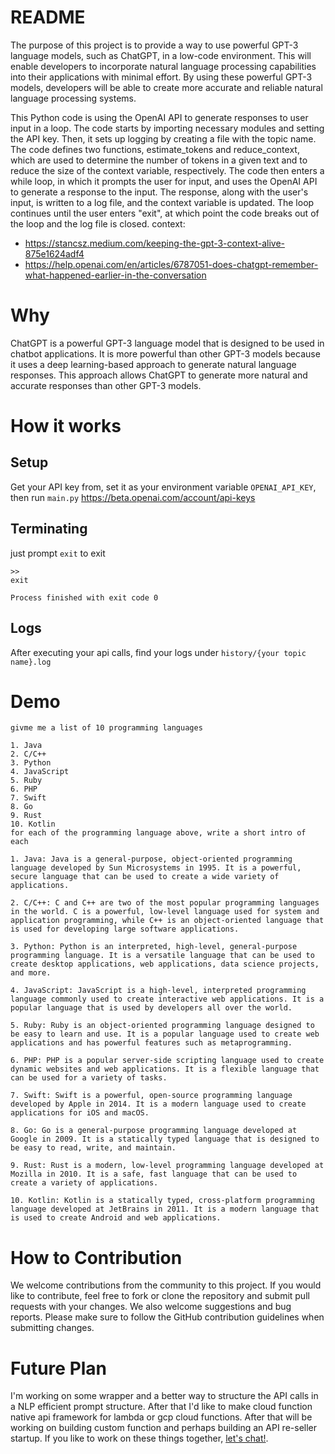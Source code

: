 # README
The purpose of this project is to provide a way to use powerful GPT-3 language models, such as ChatGPT, in a low-code environment. This will enable developers to incorporate natural language processing capabilities into their applications with minimal effort. By using these powerful GPT-3 models, developers will be able to create more accurate and reliable natural language processing systems.

This Python code is using the OpenAI API to generate responses to user input in a loop. The code starts by importing necessary modules and setting the API key. Then, it sets up logging by creating a file with the topic name. The code defines two functions, estimate_tokens and reduce_context, which are used to determine the number of tokens in a given text and to reduce the size of the context variable, respectively. The code then enters a while loop, in which it prompts the user for input, and uses the OpenAI API to generate a response to the input. The response, along with the user's input, is written to a log file, and the context variable is updated. The loop continues until the user enters "exit", at which point the code breaks out of the loop and the log file is closed.
context: 
- https://stancsz.medium.com/keeping-the-gpt-3-context-alive-875e1624adf4
- https://help.openai.com/en/articles/6787051-does-chatgpt-remember-what-happened-earlier-in-the-conversation

# Why
ChatGPT is a powerful GPT-3 language model that is designed to be used in chatbot applications. It is more powerful than other GPT-3 models because it uses a deep learning-based approach to generate natural language responses. This approach allows ChatGPT to generate more natural and accurate responses than other GPT-3 models.

# How it works
## Setup
Get your API key from, set it as your environment variable `OPENAI_API_KEY`, then run `main.py`
https://beta.openai.com/account/api-keys
## Terminating
just prompt `exit` to exit
```
>>
exit

Process finished with exit code 0
```
## Logs
After executing your api calls, find your logs under `history/{your topic name}.log`

# Demo
```
givme me a list of 10 programming languages

1. Java
2. C/C++
3. Python
4. JavaScript
5. Ruby
6. PHP
7. Swift
8. Go
9. Rust
10. Kotlin
for each of the programming language above, write a short intro of each

1. Java: Java is a general-purpose, object-oriented programming language developed by Sun Microsystems in 1995. It is a powerful, secure language that can be used to create a wide variety of applications.

2. C/C++: C and C++ are two of the most popular programming languages in the world. C is a powerful, low-level language used for system and application programming, while C++ is an object-oriented language that is used for developing large software applications.

3. Python: Python is an interpreted, high-level, general-purpose programming language. It is a versatile language that can be used to create desktop applications, web applications, data science projects, and more.

4. JavaScript: JavaScript is a high-level, interpreted programming language commonly used to create interactive web applications. It is a popular language that is used by developers all over the world.

5. Ruby: Ruby is an object-oriented programming language designed to be easy to learn and use. It is a popular language used to create web applications and has powerful features such as metaprogramming.

6. PHP: PHP is a popular server-side scripting language used to create dynamic websites and web applications. It is a flexible language that can be used for a variety of tasks.

7. Swift: Swift is a powerful, open-source programming language developed by Apple in 2014. It is a modern language used to create applications for iOS and macOS.

8. Go: Go is a general-purpose programming language developed at Google in 2009. It is a statically typed language that is designed to be easy to read, write, and maintain.

9. Rust: Rust is a modern, low-level programming language developed at Mozilla in 2010. It is a safe, fast language that can be used to create a variety of applications.

10. Kotlin: Kotlin is a statically typed, cross-platform programming language developed at JetBrains in 2011. It is a modern language that is used to create Android and web applications.

```

# How to Contribution
We welcome contributions from the community to this project. If you would like to contribute, feel free to fork or clone the repository and submit pull requests with your changes. We also welcome suggestions and bug reports. Please make sure to follow the GitHub contribution guidelines when submitting changes.


# Future Plan
I'm working on some wrapper and a better way to structure the API calls in a NLP efficient prompt structure. After that I'd like to make cloud function native api framework for lambda or gcp cloud functions. After that will be working on building custom function and perhaps building an API re-seller startup. If you like to work on these things together, [let's chat!](https://www.linkedin.com/in/stan-chen/).   

